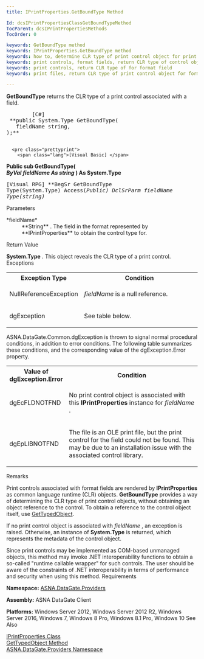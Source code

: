 ```yaml
---
title: IPrintProperties.GetBoundType Method

Id: dcsIPrintPropertiesClassGetBoundTypeMethod
TocParent: dcsIPrintPropertiesMethods
TocOrder: 0

keywords: GetBoundType method
keywords: IPrintProperties.GetBoundType method
keywords: how to, determine CLR type of print control object for print format field
keywords: print controls, format fields, return CLR type of control object
keywords: print controls, return CLR type of for format field
keywords: print files, return CLR type of print control object for format field

---
```


<span> **GetBoundType** </span> returns the CLR type of a print control associated with a field.
<pre class="prettyprint">
        <span class="lang">[C#]</span>
 **public System.Type GetBoundType(
   fieldName string,
);** 
      </pre>
      <pre class="prettyprint">
        <span class="lang">[Visual Basic] </span>
 **Public sub GetBoundType(_<br />   ByVal fieldName As string_
) As System.Type** 
      </pre>
      <pre class="prettyprint">
        <span class="lang">[Visual RPG]</span>
 **BegSr GetBoundType Type(System.Type) Access(*Public)
   DclSrParm fieldName Type(*string)** 
 </pre>

Parameters

<dl>
        <dt>
 *fieldName* 
        </dt>
        <dd>
 **String** .  The field in the format represented by **IPrintProperties** 
						to obtain the control type for.
					</dd>
</dl>

Return Value

**System.Type** . This object reveals the CLR type of a print control. 
Exceptions

<table class="dtTABLE" id="table2" style="border-spacing: 0px; x-cell-content-align: Top" cellspacing="0" x-use-null-cells="x-use-null-cells">
          <col span="1" style="FONT-WEIGHT: bold; WIDTH: 30%" />
          <col span="1" style="WIDTH: 70%" />
          <tr>
            <th colspan="1" rowspan="1">
										Exception Type
										</th>
            <th colspan="1" rowspan="1">
											Condition
										</th>
          </tr>
          <tr>
            <td colspan="1" rowspan="1">

NullReferenceException 
</td>
            <td colspan="1" rowspan="1">

*fieldName* is a null reference.
</td>
          </tr>
          <tr>
            <td colspan="1" rowspan="1">

dgException 
</td>
            <td colspan="1" rowspan="1">

See table below. 
</td>
          </tr>
</table>

ASNA.DataGate.Common.dgException is thrown to signal normal procedural conditions, in addition to error conditions. The following table summarizes these conditions, and the corresponding value of the <span>dgException.Error</span> property.

<table class="dtTABLE" id="table3" style="border-spacing: 0px; x-cell-content-align: Top" cellspacing="0" x-use-null-cells="x-use-null-cells"> <col span="1" style="FONT-WEIGHT: bold; WIDTH: 30%" /> <col span="1" style="WIDTH: 70%" /> <tr> <th colspan="1" rowspan="1"> Value of dgException.Error </th> <th colspan="1" rowspan="1"> Condition </th> </tr> <tr> <td colspan="1" rowspan="1"> <p>dgEcFLDNOTFND
</td>
            <td colspan="1" rowspan="1">

No print control object is associated with this **IPrintProperties** instance for *fieldName* .
</td>
          </tr>
          <tr>
            <td colspan="1" rowspan="1">

dgEpLIBNOTFND
</td>
            <td colspan="1" rowspan="1">

The file is an OLE print file, but the print control for the field could not be found. This may be due to an installation issue with the associated control library.
</td>
          </tr>
</table>

Remarks

Print controls associated with format fields are rendered by **IPrintProperties** as common language runtime (CLR) objects. **GetBoundType** provides a way of determining the CLR type of print control objects, without obtaining an object reference to the control. To obtain a reference to the control object itself, use [ GetTypedObject](iprint-properties-class-get-typed-object-method.html).

If no print control object is associated with *fieldName* , an exception is raised. Otherwise, an instance of **System.Type** is returned, which represents the metadata of the control object.

Since print controls may be implemented as COM-based unmanaged objects, this method may invoke .NET interoperability functions to obtain a so-called "runtime callable wrapper" for such controls. The user should be aware of the constraints of .NET interoperability in terms of performance and security when using this method. 
Requirements

<span> **Namespace:** [ ASNA.DataGate.Providers](datagate-providers-namespace.html) </span> 

<span> **Assembly:** ASNA DataGate Client</span> 

<span> **Platforms:** Windows Server 2012, Windows Server 2012 R2, Windows Server 2016, Windows 7, Windows 8 Pro, Windows 8.1 Pro, Windows 10</span> 
See 
Also

<span>[IPrintProperties Class](iprint-properties-class.html) <br /> [GetTypedObject Method](iprint-properties-class-get-typed-object-method.html) <br /> [ASNA.DataGate.Providers Namespace](datagate-providers-namespace.html) </span> 
